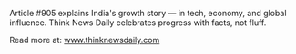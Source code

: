 Article #905 explains India's growth story — in tech, economy, and global influence. Think News Daily celebrates progress with facts, not fluff.

Read more at: www.thinknewsdaily.com